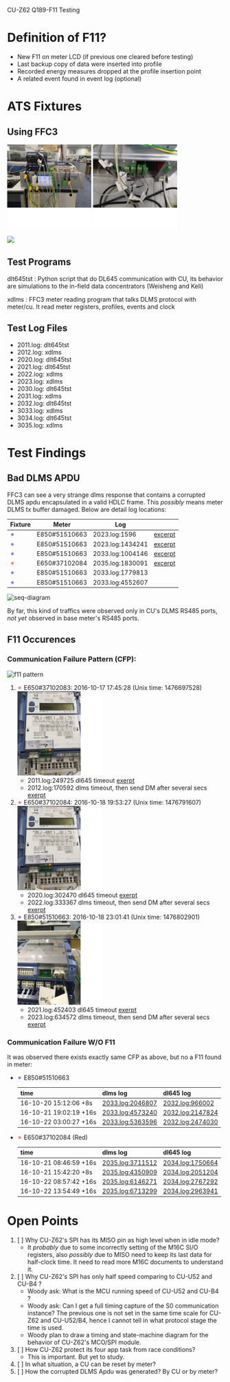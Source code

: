 
CU-Z62 Q189-F11 Testing

# Definition of F11?

- New F11 on meter LCD (if previous one cleared before testing)
- Last backup copy of data were inserted into profile
- Recorded energy measures dropped at the profile insertion point
- A related event found in event log (optional)

# ATS Fixtures

## Using FFC3

![](pic/q189-ats-front.png)
![](pic/q189-ats-back.png)

<img src="https://woowu.github.io/cutst/pic/fixture.svg" width="350"/>

## Test Programs 

dlt645tst
: Python script that do DL645 communication with CU, its behavior
are simulations to the in-field data concentrators (Weisheng and Keli)

xdlms
: FFC3 meter reading program that talks DLMS protocol with meter/cu. It
read meter registers, profiles, events and clock

## Test Log Files

- 2011.log: dlt645tst
- 2012.log: xdlms
- 2020.log: dlt645tst
- 2021.log: dlt645tst
- 2022.log: xdlms
- 2023.log: xdlms
- 2030.log: dlt645tst
- 2031.log: xdlms
- 2032.log: dlt645tst
- 3033.log: xdlms
- 3034.log: dlt645tst
- 3035.log: xdlms

# Test Findings
## Bad DLMS APDU

FFC3 can see a very strange dlms response that contains
a corrupted DLMS apdu encapsulated in a valid HDLC frame.
This *possibly* means meter DLMS tx buffer damaged. Below
are detail log locations:

| Fixture            | Meter         | Log              | |
|--------------------|---------------|------------------|-------------------------------------------------|
|![](pic/blue-circle.png)| E850#51510663 | 2023.log:1596    | [excerpt](log-excerpt/2023-1096_2096.log)       |                                                |
|![](pic/blue-circle.png)| E850#51510663 | 2023.log:1434241 | [excerpt](log-excerpt/2023-1433741_1434741.log) |                                            |
|![](pic/blue-circle.png)| E850#51510663 | 2033.log:1004146 | [excerpt](log-excerpt/2033-1003646_1004646.log) |
|![](pic/red-circle.png) | E650#37102084 | 2035.log:1830091 | [excerpt](log-excerpt/2035.log.1830091) |
|![](pic/blue-circle.png)| E850#51510663 | 2033.log:1779813 ||                                            |
|![](pic/blue-circle.png)| E850#51510663 | 2033.log:4552607 ||                                            |

![seq-diagram](https://woowu.github.io/cutst/pic/bad-dlms-apdu-seq.svg)

By far, this kind of traffics were observed only in CU's 
DLMS RS485 ports, *not yet* observed in base meter's RS485
ports.

## F11 Occurences

### Communication Failure Pattern (CFP):
![f11 pattern](https://woowu.github.io/cutst/pic/f11-observation.svg)

1. ![](pic/red-circle.png) E650#37102083: 2016-10-17 17:45:28 (Unix time: 1476697528)
![](pic/setup-1.png)
    - 2011.log:249725 dl645 timeout [exerpt](log-excerpt/2011.log.249725)
    - 2012.log:170592 dlms timeout, then send DM after several secs [exerpt](log-excerpt/2012.log.170592)
2. ![](pic/red-circle.png) E650#37102084: 2016-10-18 19:53:27 (Unix time: 1476791607) 
![](pic/setup-1.png)
    - 2020.log:302470 dl645 timeout [exerpt](log-excerpt/2020.log.302470)
    - 2022.log:333367 dlms timeout, then send DM after several secs [exerpt](log-excerpt/2022.log.333367)
3. ![](pic/blue-circle.png) E850#51510663: 2016-10-18 23:01:41 (Unix time: 1476802901)
![](pic/setup-2.png)
    - 2021.log:452403 dl645 timeout [exerpt](log-excerpt/2021.log.452403)
    - 2023.log:634572 dlms timeout, then send DM after several secs [exerpt](log-excerpt/2023.log.634572)

### Communication Failure W/O F11

It was observed there exists exactly same CFP as above, but no
a F11 found in meter:

- ![](pic/blue-circle.png) E850#51510663

    |time                   | dlms log                  | dl645 log           |
    |-----------------------|---------------------------|---------------------|
    |16-10-20 15:12:06 +8s  | [2033.log:2046807](log-excerpt/2033:2046807.log) | [2032.log:966002](log-excerpt/2032:966002.log)   |
    |16-10-21 19:02:19 +16s | [2033.log:4573240](log-excerpt/2033:4573240.log) | [2032.log:2147824](log-excerpt/2032:4573240.log) |
    |16-10-22 03:00:27 +16s | [2033.log:5363596](log-excerpt/2033:5363596.log) | [2032.log:2474030](log-excerpt/2032:5363596.log) |

- ![](pic/red-circle.png) E650#37102084 (Red)

    |time                   | dlms log                  | dl645 log           |
    |-----------------------|---------------------------|---------------------|
    |16-10-21 08:46:59 +16s | [2035.log:3711512](log-excerpt/2035:3711512.log) | [2034.log:1750664](log-excerpt/2034:1750664.log) |
    |16-10-21 15:42:20 +8s  | [2035.log:4350909](log-excerpt/2035:4350909.log) | [2034.log:2051204](log-excerpt/2034:2051204.log)|
    |16-10-22 08:57:42 +16s | [2035.log:6146271](log-excerpt/2035:6146271.log) | [2034.log:2767292](log-excerpt/2034:2767292.log)|
    |16-10-22 13:54:49 +16s | [2035.log:6713299](log-excerpt/2035:6713299.log) | [2034.log:2963941](log-excerpt/2034:2963941.log)|

# Open Points

1. [ ] Why CU-Z62's SPI has its MISO pin as high level when in idle mode?
    - It *probably* due to some incorrectly setting of the M16C SI/O
    registers, also *possibly* due to MISO need to keep its last data
    for half-clock time. It need to read more M16C documents to 
    understand it.
2. [ ] Why CU-Z62's SPI has only half speed comparing to CU-U52 and CU-B4 ?
    - Woody ask: What is the MCU running speed of CU-U52 and CU-B4 ?
    - Woody ask: Can I get a full timing capture of the S0 communication
    instance? The previous one is not set in the same time scale for CU-Z62
    and CU-U52/B4, hence I cannot tell in what protocol stage the time
    is used.
    - Woody plan to draw a timing and state-machine diagram for the behavior
    of CU-Z62's MCO/SPI module.
3. [ ] How CU-Z62 protect its four app task from race conditions?
    - This is important. But yet to study.
4. [ ] In what situation, a CU can be reset by meter?
5. [ ] How the corrupted DLMS Apdu was generated? By CU or by meter?

